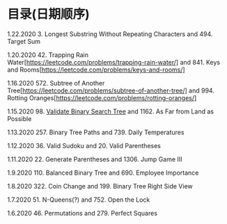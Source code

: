 # 目录(日期顺序)
1.22.2020 3. Longest Substring Without Repeating Characters and 494. Target Sum

1.20.2020 42. Trapping Rain Water[https://leetcode.com/problems/trapping-rain-water/] and 841. Keys and Rooms[https://leetcode.com/problems/keys-and-rooms/]

1.16.2020 572. Subtree of Another Tree[https://leetcode.com/problems/subtree-of-another-tree/] and 994. Rotting Oranges[https://leetcode.com/problems/rotting-oranges/]

1.15.2020 98. [Validate Binary Search Tree](https://leetcode.com/problems/validate-binary-search-tree/) and 1162. As Far from Land as Possible

1.13.2020 257. Binary Tree Paths and 739. Daily Temperatures

1.12.2020 36. Valid Sudoku and 20. Valid Parentheses

1.11.2020 22. Generate Parentheses and 1306. Jump Game III

1.9.2020 110. Balanced Binary Tree and 690. Employee Importance

1.8.2020 322. Coin Change and 199. Binary Tree Right Side View

1.7.2020 51. N-Queens(?) and 752. Open the Lock

1.6.2020 46. Permutations and 279. Perfect Squares
